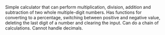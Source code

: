 Simple calculator that can perform multiplication, division, addition and subtraction of two whole multiple-digit numbers. Has functions for converting to a percentage, switching between positive and negative value, deleting the last digit of a number and clearing the input. Can do a chain of calculations. Cannot handle decimals.